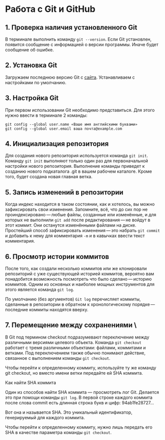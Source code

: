 # Работа с Git и GitHub
## 1. Проверка наличия установленного Git
В терминале выполнить команду `git --version`.
Если Git установлен, появится сообщение с информацией о версии программы. Иначе будет сообщение об ошибке. 
## 2. Установка Git
Загружаем последнюю версию Git c [сайта](https://git-scm.com/downloads).
Устанавливаем с настройками по умолчанию. 
## 3. Настройка Git 
При первом использовании Git необходимо представиться.
Для этого нужно ввести в терминале 2 команды:
```
git config --global user.name «Ваше имя английскими буквами»
git config --global user.email ваша почта@example.com
```
## 4. Инициализация репозитория
Для создания нового репозитория используется команда `git init`. Команду `git init` выполняют только один раз для первоначальной настройки нового репозитория. Выполнение команды приведет к созданию нового подкаталога .git в вашем рабочем каталоге. Кроме того, будет создана новая главная ветка. 
## 5. Запись изменений в репозитории
Когда индекс находится в таком состоянии, как  и хотелось, вы можно зафиксировать свои изменения. Запомните, всё, что до сих пор не проиндексировано — любые файлы, созданные или изменённые, и для которых не выполнили `git add` после редактирования — не войдут в этот коммит. Они останутся изменёнными файлами на диске.  Простейший способ зафиксировать изменения — это набрать `git commit` и добавить к нему для комментария `-m` и в кавычках ввести текст комментария. 
## 6. Просмотр истории коммитов
После того, как создали несколько коммитов или же клонировали репозиторий с уже существующей историей коммитов, вероятно вам понадобится возможность посмотреть что было сделано — историю коммитов. Одним из основных и наиболее мощных инструментов для этого является команда `git log`.

По умолчанию (без аргументов) `Git log` перечисляет коммиты, сделанные в репозитории в обратном к хронологическому порядке — последние коммиты находятся вверху. 
## 7. Перемещение между сохранениями \
В Git под термином checkout подразумевают переключение между различными версиями целевого объекта. Команда `git checkout` работает с тремя различными объектами: файлами, коммитами и ветками. Под переключением также обычно понимают действие, связанное с выполнением команды `git checkout`.

Чтобы перейти к определенному коммиту, используйте ту же команду git checkout, но вместо имени ветки передайте ей SHA коммита.

Как найти SHA коммита

Один из способов найти SHA коммита — просмотреть лог Git. Делается это при помощи команды `git log`. В первой строке каждого коммита после слова commit есть длинная строка букв и цифр: 94ab1fe28727…

Вот она и называется SHA. Это уникальный идентификатор, генерируемый для каждого коммита.

Чтобы перейти к определенному коммиту, нужно лишь передать его SHA в качестве параметра команды `git checkout`.